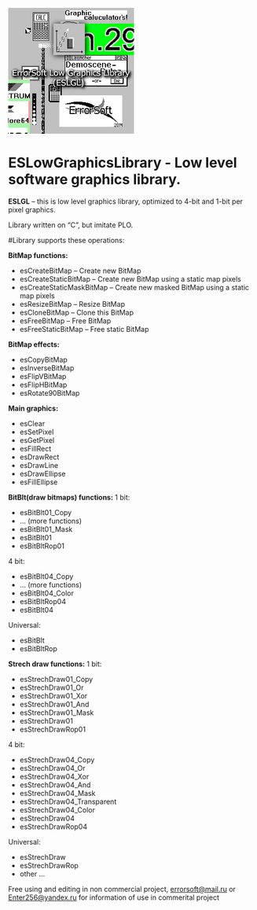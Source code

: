 ![Logo](Logo2.png)

ESLowGraphicsLibrary - Low level software graphics library.
===
**ESLGL** – this is low level graphics library, optimized to 4-bit and 1-bit per pixel graphics.

Library written on “C”, but imitate PLO.

#Library supports these operations:

**BitMap functions:**
* esCreateBitMap – Create new BitMap
* esCreateStaticBitMap – Create new BitMap using a static map pixels
* esCreateStaticMaskBitMap – Create new masked BitMap using a static map pixels
* esResizeBitMap – Resize BitMap
* esCloneBitMap – Clone this BitMap
* esFreeBitMap – Free BitMap
* esFreeStaticBitMap – Free static BitMap

**BitMap effects:**
* esCopyBitMap
* esInverseBitMap
* esFlipVBitMap
* esFlipHBitMap
* esRotate90BitMap

**Main graphics:**
* esClear
* esSetPixel
* esGetPixel
* esFillRect
* esDrawRect
* esDrawLine
* esDrawEllipse
* esFillEllipse

**BitBlt(draw bitmaps) functions:**
1 bit:
* esBitBlt01_Copy
* … (more functions)
* esBitBlt01_Mask
* esBitBlt01
* esBitBltRop01

4 bit:
* esBitBlt04_Copy
* … (more functions)
* esBitBlt04_Color
* esBitBltRop04
* esBitBlt04

Universal:
* esBitBlt
* esBitBltRop

**Strech draw functions:**
1 bit:
* esStrechDraw01_Copy
* esStrechDraw01_Or
* esStrechDraw01_Xor
* esStrechDraw01_And
* esStrechDraw01_Mask
* esStrechDraw01
* esStrechDrawRop01

4 bit:
* esStrechDraw04_Copy
* esStrechDraw04_Or
* esStrechDraw04_Xor
* esStrechDraw04_And
* esStrechDraw04_Mask
* esStrechDraw04_Transparent
* esStrechDraw04_Color
* esStrechDraw04
* esStrechDrawRop04

Universal:
* esStrechDraw
* esStrechDrawRop
* other ...

Free using and editing in non commercial project, errorsoft@mail.ru or Enter256@yandex.ru for information of use in commerital project
